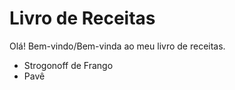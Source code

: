 # Livro de Receitas

Olá! Bem-vindo/Bem-vinda ao meu livro de receitas.

- Strogonoff de Frango
- Pavê
